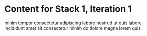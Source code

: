 # Content for Stack 1, Iteration 1
minim tempor consectetur adipiscing labore nostrud ut quis labore incididunt amet sit consectetur minim do dolore magna lorem quis 
